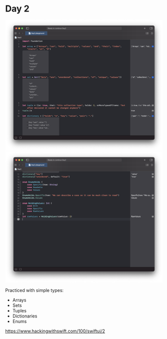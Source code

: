 # Day 2

![Day 2](Screenshot/day2part1.png)
![Day 2](Screenshot/day2part2.png)

Practiced with simple types:
- Arrays
- Sets
- Tuples
- Dictionaries
- Enums

https://www.hackingwithswift.com/100/swiftui/2